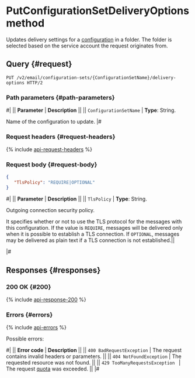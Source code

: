 # PutConfigurationSetDeliveryOptions method

Updates delivery settings for a [configuration](../../concepts/glossary.md#configuration) in a folder. The folder is selected based on the service account the request originates from.

## Query {#request}

```http
PUT /v2/email/configuration-sets/{ConfigurationSetName}/delivery-options HTTP/2
```

### Path parameters {#path-parameters}

#|
|| **Parameter** | **Description** ||
|| `ConfigurationSetName` | **Type**: String.

Name of the configuration to update.
|#

### Request headers {#request-headers}

{% include [api-request-headers](../../../_includes/postbox/api-request-headers.md) %}

### Request body {#request-body}

```json
{
   "TlsPolicy": "REQUIRE|OPTIONAL"
}
```

#|
|| **Parameter** | **Description** ||
|| `TlsPolicy` | **Type**: String.

Outgoing connection security policy.

It specifies whether or not to use the TLS protocol for the messages with this configuration. If the value is `REQUIRE`, messages will be delivered only when it is possible to establish a TLS connection. If `OPTIONAL`, messages may be delivered as plain text if a TLS connection is not established.||

|#

## Responses {#responses}

### 200 OK {#200}

{% include [api-response-200](../../../_includes/postbox/api-response-200.md) %}

### Errors {#errors}

{% include [api-errors](../../../_includes/postbox/api-errors.md) %}

Possible errors:

#|
|| **Error code** | **Description** ||
|| `400 BadRequestException` | The request contains invalid headers or parameters. ||
|| `404 NotFoundException` | The requested resource was not found. ||
|| `429 TooManyRequestsException ` | The request [quota](../../concepts/limits.md#postbox-quotas) was exceeded. ||
|#
